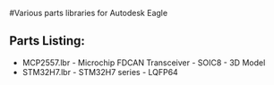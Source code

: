#Various parts libraries for Autodesk Eagle
## Parts Listing:
* MCP2557.lbr - Microchip FDCAN Transceiver - SOIC8 - 3D Model 
* STM32H7.lbr - STM32H7 series - LQFP64
